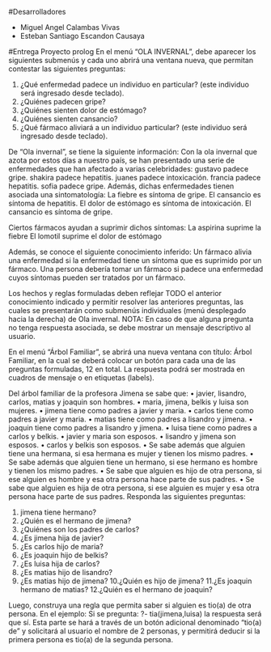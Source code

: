 #Desarrolladores
- Miguel Angel Calambas Vivas
- Esteban Santiago Escandon Causaya

#Entrega Proyecto prolog
En el menú “OLA INVERNAL”, debe aparecer los siguientes submenús y cada uno
abrirá una ventana nueva, que permitan contestar las siguientes preguntas:
1. ¿Qué enfermedad padece un individuo en particular? (este individuo será
ingresado desde teclado).
2. ¿Quiénes padecen gripe?
3. ¿Quiénes sienten dolor de estómago?
4. ¿Quiénes sienten cansancio?
5. ¿Qué fármaco aliviará a un individuo particular? (este individuo será ingresado
desde teclado).

De “Ola invernal”, se tiene la siguiente información:
Con la ola invernal que azota por estos días a nuestro país, se han presentado
una serie de enfermedades que han afectado a varias celebridades:
gustavo padece gripe.
shakira padece hepatitis.
juanes padece intoxicación.
francia padece hepatitis.
sofia padece gripe.
Además, dichas enfermedades tienen asociada una sintomatología:
La fiebre es síntoma de gripe.
El cansancio es síntoma de hepatitis.
El dolor de estómago es síntoma de intoxicación.
El cansancio es síntoma de gripe.

Ciertos fármacos ayudan a suprimir dichos síntomas:
La aspirina suprime la fiebre
El lomotil suprime el dolor de estómago

Además, se conoce el siguiente conocimiento inferido:
Un fármaco alivia una enfermedad si la enfermedad tiene un síntoma que es
suprimido por un fármaco.
Una persona debería tomar un fármaco si padece una enfermedad cuyos síntomas
pueden ser tratados por un fármaco.

Los hechos y reglas formuladas deben reflejar TODO el anterior conocimiento
indicado y permitir resolver las anteriores preguntas, las cuales se presentarán
como submenús individuales (menú desplegado hacia la derecha) de Ola invernal.
NOTA: En caso de que alguna pregunta no tenga respuesta asociada, se debe
mostrar un mensaje descriptivo al usuario.

En el menú “Árbol Familiar”, se abrirá una nueva ventana con título: Árbol
Familiar, en la cual se deberá colocar un botón para cada una de las preguntas
formuladas, 12 en total. La respuesta podrá ser mostrada en cuadros de mensaje
o en etiquetas (labels).

Del árbol familiar de la profesora Jimena se sabe que:
• javier, lisandro, carlos, matias y joaquin son hombres.
• maria, jimena, belkis y luisa son mujeres.
• jimena tiene como padres a javier y maria.
• carlos tiene como padres a javier y maria.
• matias tiene como padres a lisandro y jimena.
• joaquin tiene como padres a lisandro y jimena.
• luisa tiene como padres a carlos y belkis.
• javier y maria son esposos.
• lisandro y jimena son esposos.
• carlos y belkis son esposos.
• Se sabe además que alguien tiene una hermana, si esa hermana es mujer y
tienen los mismo padres.
• Se sabe además que alguien tiene un hermano, si ese hermano es hombre y
tienen los mismo padres.
• Se sabe que alguien es hijo de otra persona, si ese alguien es hombre y esa
otra persona hace parte de sus padres.
• Se sabe que alguien es hija de otra persona, si ese alguien es mujer y esa
otra persona hace parte de sus padres.
Responda las siguientes preguntas:
1. jimena tiene hermano?
2. ¿Quién es el hermano de jimena?
3. ¿Quiénes son los padres de carlos?
4. ¿Es jimena hija de javier?
5. ¿Es carlos hijo de maria?
6. ¿Es joaquin hijo de belkis?
7. ¿Es luisa hija de carlos?
8. ¿Es matias hijo de lisandro?
9. ¿Es matias hijo de jimena?
10.¿Quién es hijo de jimena?
11.¿Es joaquin hermano de matias?
12.¿Quién es el hermano de joaquin?

Luego, construya una regla que permita saber si alguien es tio(a) de otra persona.
En el ejemplo:
Si se pregunta:
?- tia(jimena,luisa) la respuesta será que sí.
Esta parte se hará a través de un botón adicional denominado “tio(a) de” y
solicitará al usuario el nombre de 2 personas, y permitirá deducir si la primera
persona es tio(a) de la segunda persona.

